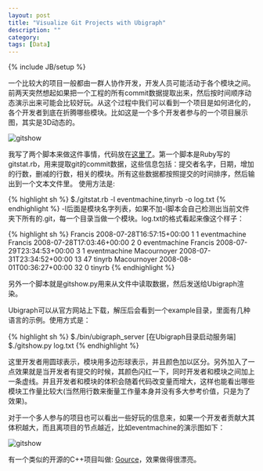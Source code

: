 ```yaml
---
layout: post
title: "Visualize Git Projects with Ubigraph"
description: ""
category:
tags: [Data]
---
```

{% include JB/setup %}

一个比较大的项目一般都由一群人协作开发，开发人员可能活动于各个模块之间。前两天突然想起如果把一个工程的所有commit数据提取出来，然后按时间顺序动态演示出来可能会比较好玩。从这个过程中我们可以看到一个项目是如何进化的，各个开发者到底在折腾哪些模块。比如这是一个多个开发者参与的一个项目展示图，其实是3D动态的。

<img src="/images/gitshow.png" alt="gitshow" class="img-center"/>

我写了两个脚本来做这件事情，代码放在[这里了](https://github.com/chenyukang/VisualizeGitProj)。第一个脚本是Ruby写的gitstat.rb，用来提取git的commit数据，这些信息包括：提交者名字，日期，增加的行数，删减的行数，相关的模块。所有这些数据都按照提交的时间排序，然后输出到一个文本文件里。
使用方法是:

{% highlight sh %}
$./gitstat.rb -l eventmachine,tinyrb -o log.txt
{% endhighlight %}
-l后面是模块名字列表，如果不加-l脚本会自己检测出当前文件夹下所有的.git，每一个目录当做一个模块。log.txt的格式看起来像这个样子：

{% highlight sh %}
Francis     2008-07-28T16:57:15+00:00   1   1   eventmachine
Francis     2008-07-28T17:03:46+00:00   2   0   eventmachine
Francis     2008-07-29T23:34:53+00:00   3   1   eventmachine
Macournoyer 2008-07-31T23:34:52+00:00   13  47  tinyrb
Macournoyer 2008-08-01T00:36:27+00:00   32  0   tinyrb
{% endhighlight %}

另外一个脚本就是gitshow.py用来从文件中读取数据，然后发送给Ubigraph渲染。

Ubigraph可以从官方网站上下载，解压后会看到一个example目录，里面有几种语言的示例。使用方式是：

{% highlight sh %}
$./bin/ubigraph_server  [在Ubigraph目录启动服务端]
$./gitshow.py log.txt
{% endhighlight %}

这里开发者用圆球表示，模块用多边形球表示，并且颜色加以区分。另外加入了一点效果就是当开发者有提交的时候，其颜色闪红一下，同时开发者和模块之间加上一条虚线。并且开发者和模块的体积会随着代码改变量而增大，这样也能看出哪些模块工作量比较大(当然用行数来衡量工作量本身并没有多大参考价值，只是为了效果)。

对于一个多人参与的项目也可以看出一些好玩的信息来，如果一个开发者贡献大其体积越大，而且离项目的节点越近，比如eventmachine的演示图如下：

<img src="/images/eventmachine.png" alt="gitshow" class="img-center"/>


有一个类似的开源的C++项目叫做: [Gource](https://github.com/acaudwell/Gource)，效果做得很漂亮。
